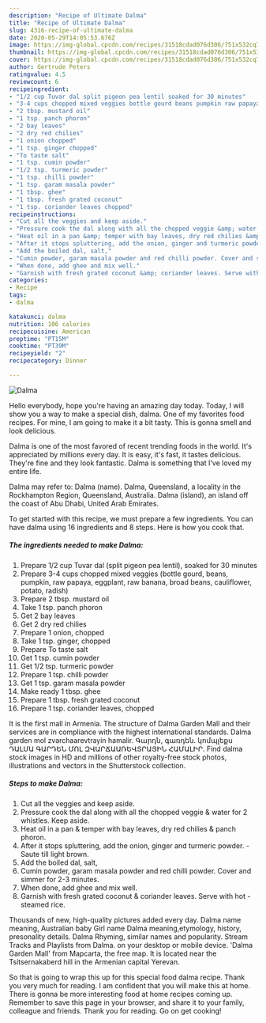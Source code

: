 ```yaml
---
description: "Recipe of Ultimate Dalma"
title: "Recipe of Ultimate Dalma"
slug: 4316-recipe-of-ultimate-dalma
date: 2020-05-29T14:05:53.676Z
image: https://img-global.cpcdn.com/recipes/31518cdad076d306/751x532cq70/dalma-recipe-main-photo.jpg
thumbnail: https://img-global.cpcdn.com/recipes/31518cdad076d306/751x532cq70/dalma-recipe-main-photo.jpg
cover: https://img-global.cpcdn.com/recipes/31518cdad076d306/751x532cq70/dalma-recipe-main-photo.jpg
author: Gertrude Peters
ratingvalue: 4.5
reviewcount: 6
recipeingredient:
- "1/2 cup Tuvar dal split pigeon pea lentil soaked for 30 minutes"
- "3-4 cups chopped mixed veggies bottle gourd beans pumpkin raw papaya eggplant raw banana broad beans cauliflower potato radish"
- "2 tbsp. mustard oil"
- "1 tsp. panch phoron"
- "2 bay leaves"
- "2 dry red chilies"
- "1 onion chopped"
- "1 tsp. ginger chopped"
- "To taste salt"
- "1 tsp. cumin powder"
- "1/2 tsp. turmeric powder"
- "1 tsp. chilli powder"
- "1 tsp. garam masala powder"
- "1 tbsp. ghee"
- "1 tbsp. fresh grated coconut"
- "1 tsp. coriander leaves chopped"
recipeinstructions:
- "Cut all the veggies and keep aside."
- "Pressure cook the dal along with all the chopped veggie &amp; water for 2 whistles. Keep aside."
- "Heat oil in a pan &amp; temper with bay leaves, dry red chilies &amp; panch phoron."
- "After it stops spluttering, add the onion, ginger and turmeric powder.  Saute till light brown."
- "Add the boiled dal, salt,"
- "Cumin powder, garam masala powder and red chilli powder. Cover and simmer for 2-3 minutes."
- "When done, add ghee and mix well."
- "Garnish with fresh grated coconut &amp; coriander leaves. Serve with hot  steamed rice."
categories:
- Recipe
tags:
- dalma

katakunci: dalma 
nutrition: 106 calories
recipecuisine: American
preptime: "PT15M"
cooktime: "PT39M"
recipeyield: "2"
recipecategory: Dinner

---
```



![Dalma](https://img-global.cpcdn.com/recipes/31518cdad076d306/751x532cq70/dalma-recipe-main-photo.jpg)

Hello everybody, hope you're having an amazing day today. Today, I will show you a way to make a special dish, dalma. One of my favorites food recipes. For mine, I am going to make it a bit tasty. This is gonna smell and look delicious.

Dalma is one of the most favored of recent trending foods in the world. It's appreciated by millions every day. It is easy, it's fast, it tastes delicious. They're fine and they look fantastic. Dalma is something that I've loved my entire life.

Dalma may refer to: Dalma (name). Dalma, Queensland, a locality in the Rockhampton Region, Queensland, Australia. Dalma (island), an island off the coast of Abu Dhabi, United Arab Emirates.


To get started with this recipe, we must prepare a few ingredients. You can have dalma using 16 ingredients and 8 steps. Here is how you cook that.

<!--inarticleads1-->

##### The ingredients needed to make Dalma:

1. Prepare 1/2 cup Tuvar dal (split pigeon pea lentil), soaked for 30 minutes
1. Prepare 3-4 cups chopped mixed veggies (bottle gourd, beans, pumpkin, raw papaya, eggplant, raw banana, broad beans, cauliflower, potato, radish)
1. Prepare 2 tbsp. mustard oil
1. Take 1 tsp. panch phoron
1. Get 2 bay leaves
1. Get 2 dry red chilies
1. Prepare 1 onion, chopped
1. Take 1 tsp. ginger, chopped
1. Prepare To taste salt
1. Get 1 tsp. cumin powder
1. Get 1/2 tsp. turmeric powder
1. Prepare 1 tsp. chilli powder
1. Get 1 tsp. garam masala powder
1. Make ready 1 tbsp. ghee
1. Prepare 1 tbsp. fresh grated coconut
1. Prepare 1 tsp. coriander leaves, chopped


It is the first mall in Armenia. The structure of Dalma Garden Mall and their services are in compliance with the highest international standards. Dalma garden mol zvarchaarevtrayin hamalir. Գարդն, գառդեն. կոմպլեքս ԴԱԼՄԱ ԳԱՐԴԵՆ ՄՈԼ ԶՎԱՐՃԱԱՌԵՎՏՐԱՅԻՆ ՀԱՄԱԼԻՐ. Find dalma stock images in HD and millions of other royalty-free stock photos, illustrations and vectors in the Shutterstock collection. 

<!--inarticleads2-->

##### Steps to make Dalma:

1. Cut all the veggies and keep aside.
1. Pressure cook the dal along with all the chopped veggie &amp; water for 2 whistles. Keep aside.
1. Heat oil in a pan &amp; temper with bay leaves, dry red chilies &amp; panch phoron.
1. After it stops spluttering, add the onion, ginger and turmeric powder.  - Saute till light brown.
1. Add the boiled dal, salt,
1. Cumin powder, garam masala powder and red chilli powder. Cover and simmer for 2-3 minutes.
1. When done, add ghee and mix well.
1. Garnish with fresh grated coconut &amp; coriander leaves. Serve with hot  - steamed rice.


Thousands of new, high-quality pictures added every day. Dalma name meaning, Australian baby Girl name Dalma meaning,etymology, history, presonality details. Dalma Rhyming, similar names and popularity. Stream Tracks and Playlists from Dalma. on your desktop or mobile device. &#39;Dalma Garden Mall&#39; from Mapcarta, the free map. It is located near the Tsitsernakaberd hill in the Armenian capital Yerevan. 

So that is going to wrap this up for this special food dalma recipe. Thank you very much for reading. I am confident that you will make this at home. There is gonna be more interesting food at home recipes coming up. Remember to save this page in your browser, and share it to your family, colleague and friends. Thank you for reading. Go on get cooking!
